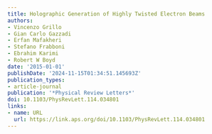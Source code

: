 ```yaml
---
title: Holographic Generation of Highly Twisted Electron Beams
authors:
- Vincenzo Grillo
- Gian Carlo Gazzadi
- Erfan Mafakheri
- Stefano Frabboni
- Ebrahim Karimi
- Robert W Boyd
date: '2015-01-01'
publishDate: '2024-11-15T01:34:51.145693Z'
publication_types:
- article-journal
publication: '*Physical Review Letters*'
doi: 10.1103/PhysRevLett.114.034801
links:
- name: URL
  url: https://link.aps.org/doi/10.1103/PhysRevLett.114.034801
---
```

